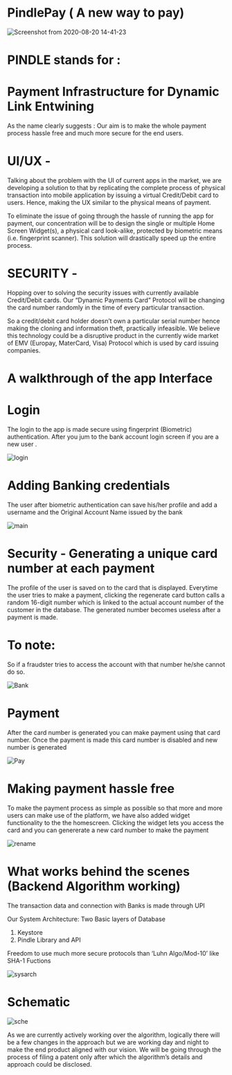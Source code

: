 # PindlePay ( A new way to pay)
![Screenshot from 2020-08-20 14-41-23](https://user-images.githubusercontent.com/60344472/90754262-47587380-e2f7-11ea-9366-e5418291337a.png)
# PINDLE stands for :
# Payment Infrastructure for Dynamic Link Entwining
As the name clearly suggests :
Our aim is to make the whole payment process hassle free and much more secure for the end users.

# UI/UX - 
Talking about the problem with the UI of current apps in the market, we are developing a solution to that by replicating the complete process of physical transaction into mobile application by issuing a virtual Credit/Debit card to users. Hence, making the UX similar to the physical means of payment.

To eliminate the issue of going through the hassle of running the app for payment, our concentration will be to design the single or multiple Home Screen Widget(s), a physical card look-alike, protected by biometric means (i.e. fingerprint scanner).
This solution will drastically speed up the entire process.

# SECURITY - 
Hopping over to solving the security issues with currently available Credit/Debit cards.
Our “Dynamic Payments Card” Protocol will be changing the card number randomly in the time of every particular transaction.

So a credit/debit card holder doesn’t own a particular serial number hence making the
cloning and information theft, practically infeasible. 
We believe this technology could be a disruptive product in the currently wide market of EMV (Europay, MaterCard, Visa) Protocol which is used by card issuing companies.


# A walkthrough of the app Interface

# Login
The login to the app is made secure using fingerprint (Biometric) authentication. After you jum to the bank account login screen if you are a new user .

![login](https://user-images.githubusercontent.com/60344472/90718746-5c6ddc00-e2d0-11ea-9371-d74aff289bdd.gif)

# Adding Banking credentials
The user after biometric authentication can save his/her profile and add a username and the Original Account Name issued by the bank

![main](https://user-images.githubusercontent.com/60344472/90724892-e91e9700-e2dc-11ea-96d3-d87d4d9c6d9d.gif)

# Security - Generating a unique card number at  each payment
The profile of the user is saved on to the card that is displayed.
Everytime the user tries to make a payment, clicking the regenerate card button calls a random 16-digit number which is linked to the actual
account number of the customer in the database. The generated number becomes useless after a payment is made.
# To note:
So if a fraudster tries to access the account with that number he/she cannot do so.

![Bank](https://user-images.githubusercontent.com/60344472/90727013-3d774600-e2e0-11ea-937c-d5ed13f2c589.gif)

# Payment
After the card number is generated you can make payment using that card number. Once the payment is made this card number is disabled and new number is generated

![Pay](https://user-images.githubusercontent.com/60344472/90728623-d8711f80-e2e2-11ea-8a50-dd3e6b4b4a5c.gif)

# Making payment hassle free
To make the payment process as simple as possible so that more and more users can make use of the platform, we have also added widget functionality to the the homescreen.
Clicking the widget lets you access the  card and you can genererate a new card number to make the payment

![rename](https://user-images.githubusercontent.com/60344472/90729685-934ded00-e2e4-11ea-8ab6-02f361849c7c.gif)

# What works behind the scenes (Backend Algorithm working) 

The transaction data and connection with Banks is made through UPI

Our System Architecture:
Two Basic layers of Database
 1. Keystore
 2. Pindle Library and API

Freedom to use much more secure protocols than ‘Luhn Algo/Mod-10’ like SHA-1 Fuctions

![sysarch](https://user-images.githubusercontent.com/60344472/90752218-be403d00-e2f4-11ea-9886-d1efc3152617.png)

# Schematic

![sche](https://user-images.githubusercontent.com/60344472/90752653-49b9ce00-e2f5-11ea-96d4-a5b2a1e42206.PNG)




As we are currently actively working over the algorithm, logically there will be a few changes in the approach but we are working day and night to make the end product aligned with our vision.
We will be going through the process of filing a patent only after which the algorithm’s details and approach could be disclosed.






